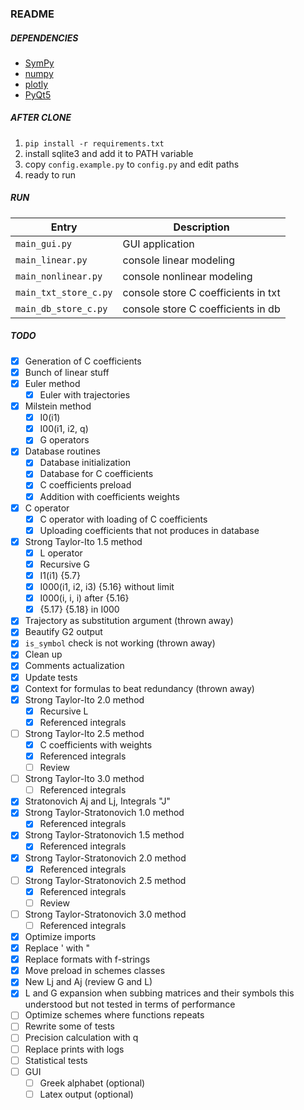 ### README ###

##### DEPENDENCIES #####
- [SymPy](https://docs.sympy.org/latest/index.html)
- [numpy](https://numpy.org/)
- [plotly](https://plotly.com/python/)
- [PyQt5](https://pypi.org/project/PyQt5/)

##### AFTER CLONE #####
1. `pip install -r requirements.txt`
1. install sqlite3 and add it to PATH variable
1. copy `config.example.py` to `config.py` and edit paths
1. ready to run

##### RUN #####
Entry                   | Description
------------------------|------------------------------------
`main_gui.py`           | GUI application
`main_linear.py`        | console linear modeling
`main_nonlinear.py`     | console nonlinear modeling
`main_txt_store_c.py`   | console store C coefficients in txt
`main_db_store_c.py`    | console store C coefficients in db

##### TODO #####
- [x] Generation of C coefficients
- [x] Bunch of linear stuff
- [x] Euler method
    - [x] Euler with trajectories
- [x] Milstein method
    - [x] I0(i1)
    - [x] I00(i1, i2, q)
    - [x] G operators
- [x] Database routines
    - [x] Database initialization
    - [x] Database for C coefficients
    - [x] C coefficients preload
    - [x] Addition with coefficients weights
- [x] C operator
    - [x] C operator with loading of C coefficients
    - [x] Uploading coefficients that not produces in database
- [x] Strong Taylor-Ito 1.5 method
    - [x] L operator
    - [x] Recursive G
    - [x] I1(i1) {5.7}
    - [x] I000(i1, i2, i3) {5.16} without limit
    - [x] I000(i, i, i) after {5.16}
    - [x] {5.17} {5.18} in I000
- [x] Trajectory as substitution argument (thrown away) 
- [x] Beautify G2 output
- [x] `is_symbol` check is not working (thrown away) 
- [x] Clean up
- [x] Comments actualization
- [x] Update tests
- [x] Context for formulas to beat redundancy (thrown away) 
- [x] Strong Taylor-Ito 2.0 method
    - [x] Recursive L
    - [x] Referenced integrals
- [ ] Strong Taylor-Ito 2.5 method
    - [x] C coefficients with weights
    - [x] Referenced integrals
    - [ ] Review
- [ ] Strong Taylor-Ito 3.0 method
    - [ ] Referenced integrals
- [x] Stratonovich Aj and Lj, Integrals "J"
- [x] Strong Taylor-Stratonovich 1.0 method
    - [x] Referenced integrals
- [x] Strong Taylor-Stratonovich 1.5 method
    - [x] Referenced integrals
- [x] Strong Taylor-Stratonovich 2.0 method
    - [x] Referenced integrals
- [ ] Strong Taylor-Stratonovich 2.5 method
    - [x] Referenced integrals
    - [ ] Review
- [ ] Strong Taylor-Stratonovich 3.0 method
    - [ ] Referenced integrals
- [x] Optimize imports
- [x] Replace ' with "
- [x] Replace formats with f-strings
- [x] Move preload in schemes classes
- [x] New Lj and Aj (review G and L)
- [x] L and G expansion when subbing matrices and their symbols this understood but not tested in terms of performance
- [ ] Optimize schemes where functions repeats
- [ ] Rewrite some of tests
- [ ] Precision calculation with q
- [ ] Replace prints with logs
- [ ] Statistical tests
- [ ] GUI
    - [ ] Greek alphabet (optional)
    - [ ] Latex output (optional)
